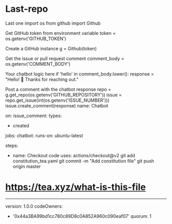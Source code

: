 # Last-repo
Last one
import os
from github import Github

Get GitHub token from environment variable
token = os.getenv('GITHUB_TOKEN')

Create a GitHub instance
g = Github(token)

Get the issue or pull request comment
comment_body = os.getenv('COMMENT_BODY')

Your chatbot logic here
if 'hello' in comment_body.lower():
response = "Hello! 🌟 Thanks for reaching out."

Post a comment with the chatbot response
repo = g.get_repo(os.getenv('GITHUB_REPOSITORY'))
issue = repo.get_issue(int(os.getenv('ISSUE_NUMBER')))
issue.create_comment(response)
name: Chatbot

on:
issue_comment:
types:
- created

jobs:
chatbot:
runs-on: ubuntu-latest

steps:
- name: Checkout code
  uses: actions/checkout@v2
git add constitution_tea.yaml
git commit -m "Add constitution file"
git push origin master

# https://tea.xyz/what-is-this-file
---
version: 1.0.0
codeOwners:
  - '0x44a3BA99bd1cc780c89D8c0A852A960c090eaf07'
quorum: 1

